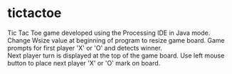 # tictactoe
Tic Tac Toe game developed using the Processing IDE in Java mode.  
Change Wsize value at beginning of program to resize game board.
Game prompts for first player 'X' or 'O' and detects winner.  
Next player turn is displayed at the top of the game board.
Use left mouse button to place next player 'X' or 'O' mark on board.
